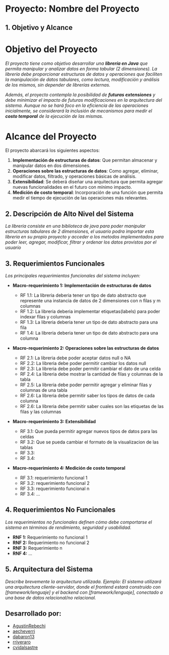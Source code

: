 # Proyecto: **Nombre del Proyecto**

## 1. Objetivo y Alcance

# Objetivo del Proyecto

_El proyecto tiene como objetivo desarrollar una **librería en Java** que permita manipular y analizar datos en forma tabular (2 dimensiones). La librería debe proporcionar estructuras de datos y operaciones que faciliten la manipulación de datos tabulares, como lectura, modificación y análisis de los mismos, sin depender de librerías externas._

_Además, el proyecto contempla la posibilidad de **futuras extensiones** y debe minimizar el impacto de futuras modificaciones en la arquitectura del sistema. Aunque no se hará foco en la eficiencia de las operaciones inicialmente, se considerará la inclusión de mecanismos para medir el **costo temporal** de la ejecución de las mismas._

# Alcance del Proyecto

El proyecto abarcará los siguientes aspectos:

1. **Implementación de estructuras de datos**: Que permitan almacenar y manipular datos en dos dimensiones.
2. **Operaciones sobre las estructuras de datos**: Como agregar, eliminar, modificar datos, filtrado, y operaciones básicas de análisis.
3. **Extensibilidad**: Se deberá diseñar una arquitectura que permita agregar nuevas funcionalidades en el futuro con mínimo impacto.
4. **Medición de costo temporal**: Incorporación de una función que permita medir el tiempo de ejecución de las operaciones más relevantes.

## 2. Descripción de Alto Nivel del Sistema

_La libreria consiste en una biblioteca de java para poder manipular estructuras tabulares de 2 dimensiones, el usuario podra importar esta libreria en su propio proyecto y acceder a los metodos implementados para poder leer, agregar, modificar, filtrar y ordenar los datos provistos por el usuario_

## 3. Requerimientos Funcionales

_Los principales requerimientos funcionales del sistema incluyen:_

- **Macro-requerimiento 1: Implementación de estructuras de datos**

  - RF 1.1: La libreria deberia tener un tipo de dato abstracto que represente una instancia de datos de 2 dimensiones con n filas y m columnas
  - RF 1.2: La libreria deberia implementar etiquetas(labels) para poder indexar filas y columnas
  - RF 1.3: La libreria deberia tener un tipo de dato abstracto para una fila
  - RF 1.4: La libreria deberia tener un tipo de dato abstracto para una columna

- **Macro-requerimiento 2: Operaciones sobre las estructuras de datos**

  - RF 2.1: La libreria debe poder aceptar datos null o NA
  - RF 2.2: La libreria debe poder permitir cambiar los datos null
  - RF 2.3: La libreria debe poder permitir cambiar el dato de una celda
  - RF 2.4: La libreria debe mostrar la cantidad de filas y columnas de la tabla
  - RF 2.5: La libreria debe poder permitir agregar y eliminar filas y columnas de una tabla
  - RF 2.6: La libreria debe permitir saber los tipos de datos de cada columna
  - RF 2.6: La libreria debe permitir saber cuales son las etiquetas de las filas y las columnas

- **Macro-requerimiento 3: Extensibilidad**

  - RF 3.1: Que pueda permitir agregar nuevos tipos de datos para las celdas
  - RF 3.2: Que se pueda cambiar el formato de la visualizacion de las tablas
  - RF 3.3:
  - RF 3.4:

- **Macro-requerimiento 4: Medición de costo temporal**
  - RF 3.1: requerimiento funcional 1
  - RF 3.2: requerimiento funcional 2
  - RF 3.3: requerimiento funcional n
  - RF 3.4: ...

## 4. Requerimientos No Funcionales

_Los requerimientos no funcionales definen cómo debe comportarse el sistema en términos de rendimiento, seguridad y usabilidad._

- **RNF 1:** Requerimiento no funcional 1
- **RNF 2:** Requerimiento no funcional 2
- **RNF 3:** Requerimiento n
- **RNF 4:** ...

## 5. Arquitectura del Sistema

_Describe brevemente la arquitectura utilizada. Ejemplo: El sistema utilizará una arquitectura cliente-servidor, donde el frontend estará construido con [framework/lenguaje] y el backend con [framework/lenguaje], conectado a una base de datos relacional/no relacional._

## Desarrollado por:

- [AgustinRebechi](https://github.com/AgustinRebechi)
- [aecheverri](https://github.com/aecheverri)
- [dabaron13](https://github.com/dabaron13)
- [rriveraro](https://github.com/rriveraro)
- [cvidalsastre](https://github.com/cvidalsastre)
